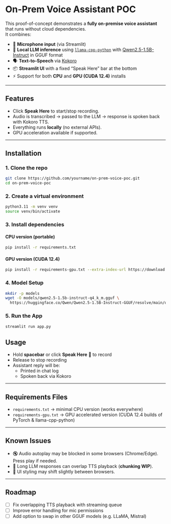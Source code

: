 # On-Prem Voice Assistant POC

This proof-of-concept demonstrates a **fully on-premise voice assistant** that runs without cloud dependencies.  
It combines:

- 🎤 **Microphone input** (via Streamlit)  
- 🧠 **Local LLM inference** using [`llama-cpp-python`](https://github.com/abetlen/llama-cpp-python) with [Qwen2.5-1.5B-Instruct](https://huggingface.co/Qwen) in GGUF format  
- 🗣️ **Text-to-Speech** via [Kokoro](https://huggingface.co/hexgrad/Kokoro-82M)  
- 📦 **Streamlit UI** with a fixed “Speak Here” bar at the bottom  
- ⚡ Support for both **CPU** and **GPU (CUDA 12.4)** installs  

---

## Features

- Click **Speak Here** to start/stop recording.  
- Audio is transcribed → passed to the LLM → response is spoken back with Kokoro TTS.  
- Everything runs **locally** (no external APIs).  
- GPU acceleration available if supported.  

---

## Installation

### 1. Clone the repo
```bash
git clone https://github.com/yourname/on-prem-voice-poc.git
cd on-prem-voice-poc
```

### 2. Create a virtual environment
```bash
python3.11 -m venv venv
source venv/bin/activate
```

### 3. Install dependencies
#### CPU version (portable)
```bash
pip install -r requirements.txt
```

#### GPU version (CUDA 12.4)
```bash
pip install -r requirements-gpu.txt --extra-index-url https://download.pytorch.org/whl/cu124
```

### 4. Model Setup
```bash
mkdir -p models
wget -O models/qwen2.5-1.5b-instruct-q4_k_m.gguf \
  https://huggingface.co/Qwen/Qwen2.5-1.5B-Instruct-GGUF/resolve/main/qwen2.5-1.5b-instruct-q4_k_m.gguf
```

### 5. Run the App
```bash
streamlit run app.py
```

## Usage

- Hold **spacebar** or click **Speak Here** 🎤 to record  
- Release to stop recording  
- Assistant reply will be:  
  - Printed in chat log  
  - Spoken back via Kokoro  

---

## Requirements Files

- `requirements.txt` → minimal CPU version (works everywhere)  
- `requirements-gpu.txt` → GPU accelerated version (CUDA 12.4 builds of PyTorch & llama-cpp-python)  

---

## Known Issues

- 🔇 Audio autoplay may be blocked in some browsers (Chrome/Edge). Press play if needed.  
- 🔁 Long LLM responses can overlap TTS playback (**chunking WIP**).  
- 🎨 UI styling may shift slightly between browsers.  

---

## Roadmap

- [ ] Fix overlapping TTS playback with streaming queue  
- [ ] Improve error handling for mic permissions  
- [ ] Add option to swap in other GGUF models (e.g. LLaMA, Mistral)  